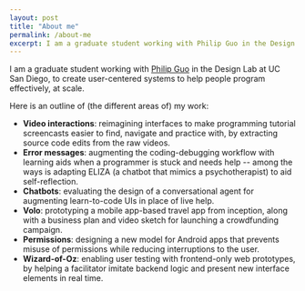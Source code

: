 ```yaml
---
layout: post
title: "About me"
permalink: /about-me
excerpt: I am a graduate student working with Philip Guo in the Design Lab at UC San Diego, to create user-centered interventions to help people program effectively, at scale.
---
```


<!-- note: sync with excerpt -->
I am a graduate student working with [Philip Guo](http://pgbovine.net) in the Design Lab at UC San Diego, to create user-centered systems to help people program effectively, at scale.

Here is an outline of (the different areas of) my work:
- **Video interactions**: reimagining interfaces to make programming tutorial screencasts easier to find, navigate and practice with, by extracting source code edits from the raw videos.
- **Error messages**: augmenting the coding-debugging workflow with learning aids when a programmer is stuck and needs help -- among the ways is adapting ELIZA (a chatbot that mimics a psychotherapist) to aid self-reflection.
- **Chatbots**: evaluating the design of a conversational agent for augmenting learn-to-code UIs in place of live help.
- **Volo**: prototyping a mobile app-based travel app from inception, along with a business plan and video sketch for launching a crowdfunding campaign.
- **Permissions**: designing a new model for Android apps that prevents misuse of permissions while reducing interruptions to the user.
- **Wizard-of-Oz**: enabling user testing with frontend-only web prototypes, by helping a facilitator imitate backend logic and present new interface elements in real time.
